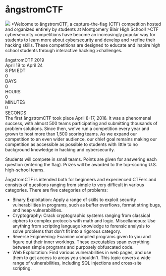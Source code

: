 # ångstromCTF
<img src="https://github.com/Sd9ToU/CTFs/blob/master/angstromCTF/logo.png">
>Welcome to ångstromCTF, a capture-the-flag (CTF) competition hosted and organized entirely by students at Montgomery Blair High School! >CTF cybersecurity competitions have become an increasingly popular way for students to learn more about cybersecurity and develop and >refine their hacking skills. These competitions are designed to educate and inspire high school students through interactive hacking >challenges.  
  
ångstromCTF 2019  
April 19 to April 24  
8 PM EDT  
0  
DAYS  
0  
HOURS  
0  
MINUTES  
0  
SECONDS  
The first ångstromCTF took place April 8-17, 2016. It was a phenomenal success, with almost 500 teams participating and submitting thousands of problem solutions. Since then, we've run a competition every year and grown to host more than 1,500 scoring teams. As we expand our competition to an even wider audience, our chief goal remains making our competition as accessible as possible to students with little to no background knowledge in hacking and cybersecurity.  
  
Students will compete in small teams. Points are given for answering each question (entering the flag). Prizes will be awarded to the top-scoring U.S. high-school teams.  
  
ångstromCTF is intended both for beginners and experienced CTFers and consists of questions ranging from simple to very difficult in various categories. There are five categories of problems:  
  
* Binary Exploitation: Apply a range of skills to exploit security vulnerabilities in programs, such as buffer overflows, format string bugs, and heap vulnerabilities.
* Cryptography: Crack cryptographic systems ranging from classical ciphers to complex protocols with math and logic.
Miscellaneous: Use anything from scripting language knowledge to forensic analysis to solve problems that don't fit into a rigorous category.
* Reverse Engineering: Examine compiled programs given to you and figure out their inner workings. These executables span everything between simple programs and purposely obfuscated code.
* Web Exploitation: Find various vulnerabilities in web pages, and use them to get access to areas you shouldn't. This topic covers a wide range of vulnerabilities, including SQL injections and cross-site scripting.
